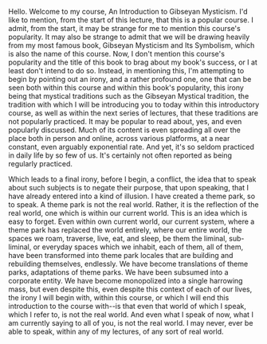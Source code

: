 Hello. Welcome to my course, An Introduction to Gibseyan Mysticism. I'd like to mention, from the start of this lecture, that this is a popular course. I admit, from the start, it may be strange for me to mention this course's popularity. It may also be strange to admit that we will be drawing heavily from my most famous book, Gibseyan Mysticism and Its Symbolism, which is also the name of this course. Now, I don't mention this course's popularity and the title of this book to brag about my book's success, or I at least don't intend to do so. Instead, in mentioning this, I'm attempting to begin by pointing out an irony, and a rather profound one, one that can be seen both within this course and within this book's popularity, this irony being that mystical traditions such as the Gibseyan Mystical tradition, the tradition with which I will be introducing you to today within this introductory course, as well as within the next series of lectures, that these traditions are not popularly practiced. It may be popular to read about, yes, and even popularly discussed. Much of its content is even spreading all over the place both in person and online, across various platforms, at a near constant, even arguably exponential rate. And yet, it's so seldom practiced in daily life by so few of us. It's certainly not often reported as being regularly practiced.

Which leads to a final irony, before I begin, a conflict, the idea that to speak about such subjects is to negate their purpose, that upon speaking, that I have already entered into a kind of illusion. I have created a theme park, so to speak. A theme park is not the real world. Rather, it is the reflection of the real world, one which is within our current world. This is an idea which is easy to forget. Even within own current world, our current system, where a theme park has replaced the world entirely, where our entire world, the spaces we roam, traverse, live, eat, and sleep, be them the liminal, sub-liminal, or everyday spaces which we inhabit, each of them, all of them, have been transformed into theme park locales that are building and rebuilding themselves, endlessly. We have become translations of theme parks, adaptations of theme parks. We have been subsumed into a corporate entity. We have become monopolized into a single harrowing mass, but even despite this, even despite this context of each of our lives, the irony I will begin with, within this course, or which I will end this introduction to the course with--is that even that world of which I speak, which I refer to, is not the real world. And even what I speak of now, what I am currently saying to all of you, is not the real world. I may never, ever be able to speak, within any of my lectures, of any sort of real world.